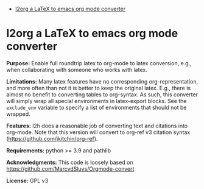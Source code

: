 - [l2org a LaTeX to emacs org mode converter](#org3a68e76)


<a id="org3a68e76"></a>

# l2org a LaTeX to emacs org mode converter

****Purpose:**** Enable full roundtrip latex to org-mode to latex conversion, e.g., when collaborating with someone who works with latex.

****Limitations:**** Many latex features have no corresponding org-representation, and more often than not it is better to keep the original latex. E.g., there is almost no benefit to converting tables to org-syntax. As such, this converter will simply wrap all special environments in latex-export blocks. See the `exclude_env` variable to specify a list of environments that should not be wrapped.

****Features:**** l2h does a reasonable job of converting text and citations into org-mode. Note that this version will convert to org-ref v3 citation syntax (<https://github.com/jkitchin/org-ref>).

****Requirements:**** python >= 3.9 and pathlib

****Acknowledgments:**** This code is loosely based on <https://github.com/MarcvdSluys/Orgmode-convert>

****License:**** GPL v3